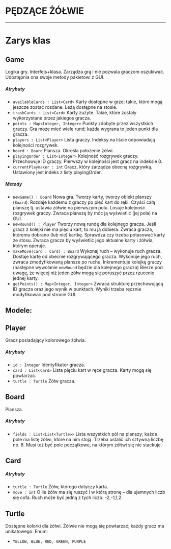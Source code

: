 # PĘDZĄCE ŻÓŁWIE
----------------

Zarys klas
==========

## Game
Logika gry. Interfejs+klasa.
Zarządza grą i nie pozwala graczom oszukiwać. Udostępnia ona swoje metody pakietowi z GUI.
##### Atrybuty
- `availableCards : List<Card>`
   Karty dostępne w grze; takie, które mogą jeszcze zostać rozdane. Leżą dostępne na stosie.
- `trashCards : List<Card>`
   Karty zużyte. Takie, które zostały wykorzystane przez jakiegoś gracza.
- `points : Map<Integer, Integer>`
   Punkty zdobyte przez wszystkich graczy. Gra może mieć wiele rund; każda wygrana to jeden punkt dla gracza.
- `players : List<Player>`
   Lista graczy. Indeksy na liście odpowiadają kolejności rozgrywek.
- `board : Board`
   Plansza. Określa położenie żółwi.
- `playingOrder : List<Integer>`
   Kolejność rozgrywek graczy. Przechowuje ID graczy. Pierwszy w kolejności jest gracz na indeksie 0.
- `currentPlaymaker : int`
   Gracz, który zarządza obecną rozgrywką. Ustawiony jest indeks z listy playingOrder. 


##### Metody
+ `newGame() : Board`
   Nowa gra. Tworzy karty, tworzy obiekt planszy (`Board`). Rozdaje każdemu z graczy po pięć kart do ręki.
   Czyści całą planszę tj. ustawia żółwie na pierwszym polu. Losuje kolejność rozgrywek graczy.
   Zwraca planszę by móc ją wyświetlić (jej pola) na GUI.
+ `newRound() : Player`
   Tworzy nową rundę dla kolejnego gracza. Jeśli gracz z kolejki nie ma pięciu kart, to mu ją dobiera.
   Zwraca gracza, któremu dobrano (lub nie) kartkę. Sprawdza czy trzeba potasować karty ze stosu.
   Zwraca gracza by wyświetlić jego aktualne karty i żółwia, którym operuje.
+ `makeMove(card : Card) : Board`
   Wykonaj ruch – wykonuje ruch gracza.
   Dostaje kartę od obecnie rozgrywającego gracza. Wykonuje jego ruch, zwraca zmodyfikowaną plansze po ruchu.
   Inkrementuje kolejkę graczy (następne wywołanie `newRound` będzie dla kolejnego gracza) 
   Bierze pod uwagę, że więcej niż jeden żółw mogą się poruszyć przez rzucenie jednej karty.
+ `getPoints() : Map<Integer, Integer>`
   Zwraca strukturę przechowującą ID gracza oraz jego wynik w punktach. Wyniki trzeba ręcznie modyfikować pod stronie GUI.


## **Modele:**


## Player
Gracz posiadający kolorowego żółwia.
##### Atrybuty
- `id : Integer`
   Identyfikator gracza.
- `card : List<Card>`
   Lista pięciu kart w ręce gracza. Karty mogą się powtarzać.
- `turtle : Turtle`
   Żółw gracza.


## Board
Plansza.
##### Atrybuty
- `fields : List<List<Turtle>>`
   Lista wszystkich pól na planszy; każde pole ma listę żółwi, które na nim stoją. 
   Trzeba ustalić ich sztywną liczbę np. 8. Musi też być pole początkowe, na którym żółtwi się nie stackuje.


## Card
##### Atrybuty
- `turtle : Turtle`
   Żółw, którego dotyczy karta.
- `move : int`
  O ile żółw ma się ruszyć i w którą stronę – dla ujemnych liczb się cofa. Ruch może być jedną z tych liczb: -2,-1,1,2.


## Turtle       
Dostępne kolorki dla żółwi. Żółwie nie mogą się powtarzać; każdy gracz ma unikatowego.
Enum:
+ `YELLOW, BLUE, RED, GREEN, PURPLE`
